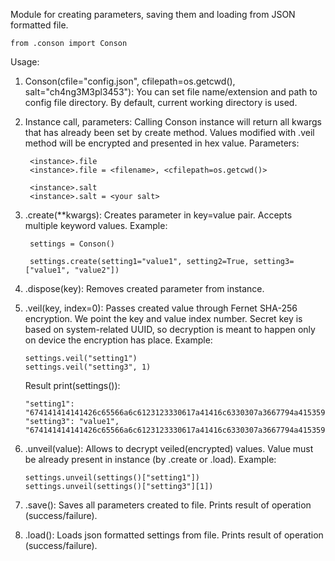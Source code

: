 Module for creating parameters, saving them and loading from JSON formatted file.

    from .conson import Conson

Usage:

1. Conson(cfile="config.json", cfilepath=os.getcwd(), salt="ch4ng3M3pl3453"):
    You can set file name/extension and path to config file directory. By default, current working directory is used.

2. Instance call, parameters:
   Calling Conson instance will return all kwargs that has already been set by create method.
   Values modified with .veil method will be encrypted and presented in hex value.
   Parameters:

        <instance>.file
        <instance>.file = <filename>, <cfilepath=os.getcwd()>

        <instance>.salt
        <instance>.salt = <your salt>

3. .create(**kwargs): 
    Creates parameter in key=value pair. Accepts multiple keyword values.
    Example:

        settings = Conson()

        settings.create(setting1="value1", setting2=True, setting3=["value1", "value2"])

4. .dispose(key):
    Removes created parameter from instance.

5. .veil(key, index=0):
    Passes created value through Fernet SHA-256 encryption. We point the key and value index number.
    Secret key is based on system-related UUID, so decryption is meant to happen only on device the encryption has place.
    Example:

       settings.veil("setting1")
       settings.veil("setting3", 1)
   
   Result print(settings()):

       "setting1": "674141414141426c65566a6c6123123330617a41416c6330307a3667794a41535965537733423sdvb347705f464a5648435a39596b586a45304b31506232646b645353355f2d4c4646623546fggf3395a6c4e38595f7358676269513d3d"
       "setting3": "value1", "674141414141426c65566a6c6123123330617a41416c6330307a3667794a41535965537733423sdvb347705f464a5648435a39596b586a45304b31506232646b645353355f2d4c4646623546fggf3395a6c4e38595f7358676269513d3d"

6. .unveil(value):
    Allows to decrypt veiled(encrypted) values. Value must be already present in instance (by .create or .load).
    Example:

       settings.unveil(settings()["setting1"])
       settings.unveil(settings()["setting3"][1])

7. .save():
    Saves all parameters created to file. Prints result of operation (success/failure).

8. .load():
    Loads json formatted settings from file. Prints result of operation (success/failure).



   

